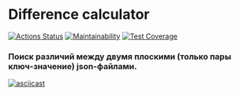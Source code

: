 # Difference calculator

[![Actions Status](https://github.com/Kysto27/frontend-project-46/workflows/hexlet-check/badge.svg)](https://github.com/Kysto27/frontend-project-46/actions)
[![Maintainability](https://api.codeclimate.com/v1/badges/a61321e279fe5201cffa/maintainability)](https://codeclimate.com/github/Kysto27/frontend-project-46/maintainability)
[![Test Coverage](https://api.codeclimate.com/v1/badges/a61321e279fe5201cffa/test_coverage)](href="https://codeclimate.com/github/Kysto27/frontend-project-46/test_coverage)

### Поиск различий между двумя плоскими (только пары ключ-значение) json-файлами.

[![asciicast](https://asciinema.org/a/aUbIf2Q29uAFm5F6zcTZmHkUq.svg)](https://asciinema.org/a/aUbIf2Q29uAFm5F6zcTZmHkUq)
